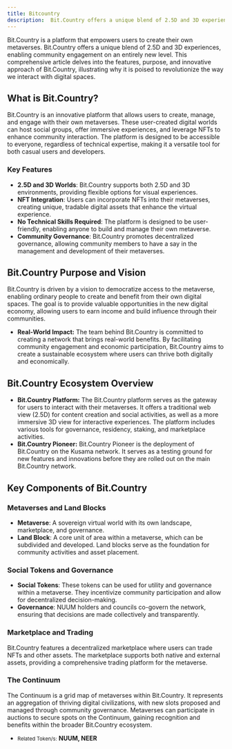 ```yaml
---
title: Bitcountry
description:  Bit.Country offers a unique blend of 2.5D and 3D experiences, enabling community engagement on an entirely new level
---
```


Bit.Country is a platform that empowers users to create their own metaverses. Bit.Country offers a unique blend of 2.5D and 3D experiences, enabling community engagement on an entirely new level. This comprehensive article delves into the features, purpose, and innovative approach of Bit.Country, illustrating why it is poised to revolutionize the way we interact with digital spaces.

## What is Bit.Country?
Bit.Country is an innovative platform that allows users to create, manage, and engage with their own metaverses. These user-created digital worlds can host social groups, offer immersive experiences, and leverage NFTs to enhance community interaction. The platform is designed to be accessible to everyone, regardless of technical expertise, making it a versatile tool for both casual users and developers.

### Key Features
- **2.5D and 3D Worlds**: Bit.Country supports both 2.5D and 3D environments, providing flexible options for visual experiences.
- **NFT Integration**: Users can incorporate NFTs into their metaverses, creating unique, tradable digital assets that enhance the virtual experience.
- **No Technical Skills Required**: The platform is designed to be user-friendly, enabling anyone to build and manage their own metaverse.
- **Community Governance**: Bit.Country promotes decentralized governance, allowing community members to have a say in the management and development of their metaverses.

## Bit.Country Purpose and Vision
Bit.Country is driven by a vision to democratize access to the metaverse, enabling ordinary people to create and benefit from their own digital spaces. The goal is to provide valuable opportunities in the new digital economy, allowing users to earn income and build influence through their communities.
- **Real-World Impact:** The team behind Bit.Country is committed to creating a network that brings real-world benefits. By facilitating community engagement and economic participation, Bit.Country aims to create a sustainable ecosystem where users can thrive both digitally and economically.

## Bit.Country Ecosystem Overview
- **Bit.Country Platform:** The Bit.Country platform serves as the gateway for users to interact with their metaverses. It offers a traditional web view (2.5D) for content creation and social activities, as well as a more immersive 3D view for interactive experiences. The platform includes various tools for governance, residency, staking, and marketplace activities.
- **Bit.Country Pioneer:** Bit.Country Pioneer is the deployment of Bit.Country on the Kusama network. It serves as a testing ground for new features and innovations before they are rolled out on the main Bit.Country network.

## Key Components of Bit.Country

### Metaverses and Land Blocks
- **Metaverse**: A sovereign virtual world with its own landscape, marketplace, and governance.
- **Land Block**: A core unit of area within a metaverse, which can be subdivided and developed. Land blocks serve as the foundation for community activities and asset placement.

### Social Tokens and Governance
- **Social Tokens**: These tokens can be used for utility and governance within a metaverse. They incentivize community participation and allow for decentralized decision-making.
- **Governance**: NUUM holders and councils co-govern the network, ensuring that decisions are made collectively and transparently.

### Marketplace and Trading
Bit.Country features a decentralized marketplace where users can trade NFTs and other assets. The marketplace supports both native and external assets, providing a comprehensive trading platform for the metaverse.

### The Continuum
The Continuum is a grid map of metaverses within Bit.Country. It represents an aggregation of thriving digital civilizations, with new slots proposed and managed through community governance. Metaverses can participate in auctions to secure spots on the Continuum, gaining recognition and benefits within the broader Bit.Country ecosystem.

- <small>Related Token/s:</small> **NUUM, NEER**